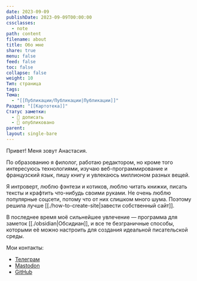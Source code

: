 ```yaml
---
date: 2023-09-09
publishDate: 2023-09-09T00:00:00
cssclasses:
  - note
path: content
filename: about
title: Обо мне
share: true
menu: false
feed: false
toc: false
collapse: false
weight: 10
Тип: страница
tags: 
Тема:
  - "[[Публикации/Публикации|Публикации]]"
Раздел: "[[Картотека]]"
Статус заметки:
  - 📝 дописать
  - 📢 опубликовано
parent: 
layout: single-bare
---
```


Привет! Меня зовут Анастасия. 

По образованию я филолог, работаю редактором, но кроме того интересуюсь технологиями, изучаю веб-программирование и французский язык, пишу книгу и увлекаюсь миллионом разных вещей. 

Я интроверт, люблю фэнтези и котиков, люблю читать книжки, писать тексты и крафтить что-нибудь своими руками. Не очень люблю популярные соцсети, потому что от них слишком много шума. Поэтому решила лучше [[./how-to-create-site|завести собственный сайт]].

В последнее время моё сильнейшее увлечение — программа для заметок [[./obsidian|Обсидиан]], и все те безграничные способы, которыми её можно настроить для создания идеальной писательской среды. 

Мои контакты:
- [Телеграм](https://t.me/anareaty)
- [Mastodon](https://mastodon.social/@reaty)
- [GitHub](https://github.com/anareaty)